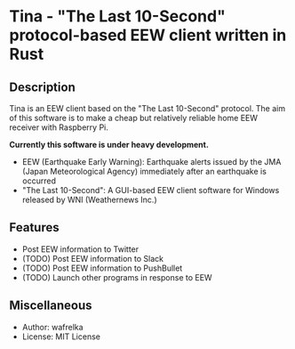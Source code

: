 # Tina - "The Last 10-Second" protocol-based EEW client written in Rust


## Description

Tina is an EEW client based on the "The Last 10-Second" protocol.
The aim of this software is to make a cheap but relatively reliable
home EEW receiver with Raspberry Pi.

**Currently this software is under heavy development.**

- EEW (Earthquake Early Warning):
Earthquake alerts issued by the JMA (Japan Meteorological Agency)
immediately after an earthquake is occurred
- "The Last 10-Second":
A GUI-based EEW client software for Windows released by WNI (Weathernews Inc.)


## Features

- Post EEW information to Twitter
- (TODO) Post EEW information to Slack
- (TODO) Post EEW information to PushBullet
- (TODO) Launch other programs in response to EEW


## Miscellaneous

- Author: wafrelka
- License: MIT License
